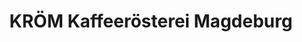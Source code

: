 ---
title: "KRÖM Kaffeerösterei Magdeburg"
url: /magdeburg/kroem-kaffeeroesterei-magdeburg/
shop: Kaffee
---